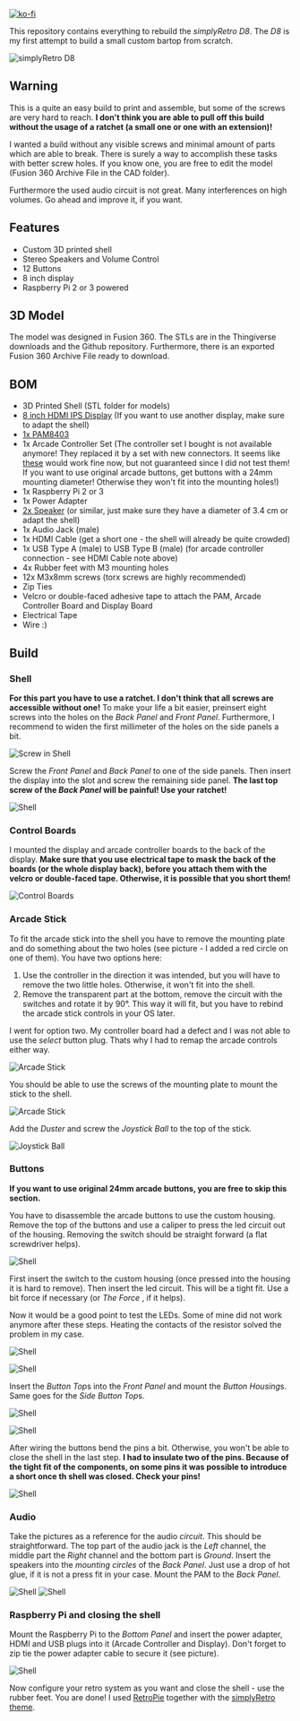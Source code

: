 [![ko-fi](https://www.ko-fi.com/img/githubbutton_sm.svg)](https://ko-fi.com/A0A01MQZP)

This repository contains everything to rebuild the *simplyRetro D8*.
The *D8* is my first attempt to build a small custom bartop from scratch.

![simplyRetro D8](https://raw.githubusercontent.com/geaz/simplyRetro-D8/master/images/Cover.jpg)

## Warning
This is a quite an easy build to print and assemble, but some of the screws are very hard to reach.
**I don't think you are able to pull off this build without the usage of a ratchet (a small one or one with an extension)!**

I wanted a build without any visible screws and minimal amount of parts which are able to break. There is surely a way to accomplish these tasks with better screw holes. If you know one, you are free to edit the model (Fusion 360 Archive File in the CAD folder).

Furthermore the used audio circuit is not great. Many interferences on high volumes. Go ahead and improve it, if you want.

## Features
- Custom 3D printed shell
- Stereo Speakers and Volume Control
- 12 Buttons
- 8 inch display
- Raspberry Pi 2 or 3 powered

## 3D Model
The model was designed in Fusion 360. The STLs are in the Thingiverse downloads and the Github repository. Furthermore, there is an exported Fusion 360 Archive File ready to download.

## BOM

- 3D Printed Shell (STL folder for models)
- [8 inch HDMI IPS Display](https://de.aliexpress.com/item/32325920866.html) (If you want to use another display, make sure to adapt the shell) 
- [1x PAM8403](https://de.aliexpress.com/item/32452488898.html?spm=a2g0s.9042311.0.0.1df04c4dcQesbB)
- 1x Arcade Controller Set (The controller set I bought is not available anymore! They replaced it by a set with new connectors. It seems like [these](https://www.amazon.de/dp/B074PPS84P/ref=cm_sw_em_r_mt_dp_U_qmDcFb8PJB7N4) would work fine now, but not guaranteed since I did not test them! If you want to use original arcade buttons, get buttons with a 24mm mounting diameter! Otherwise they won't fit into the mounting holes!)
- 1x Raspberry Pi 2 or 3
- 1x Power Adapter
- [2x Speaker](https://www.reichelt.de/kleinlautsprecher-k-34-wp-1w-8ohm-vis-2981-p204642.html?&trstct=pos_0) (or similar, just make sure they have a diameter of 3.4 cm or adapt the shell)
- 1x Audio Jack (male)
- 1x HDMI Cable (get a short one - the shell will already be quite crowded)
- 1x USB Type A (male) to USB Type B (male) (for arcade controller connection - see HDMI Cable note above) 
- 4x Rubber feet with M3 mounting holes
- 12x M3x8mm screws (torx screws are highly recommended)
- Zip Ties
- Velcro or double-faced adhesive tape to attach the PAM, Arcade Controller Board and Display Board
- Electrical Tape
- Wire :)

## Build

### Shell

**For this part you have to use a ratchet. I don't think that all screws are accessible without one!** 
To make your life a bit easier, preinsert eight screws into the holes on the *Back Panel* and *Front Panel*. Furthermore, I recommend to widen the first millimeter of the holes on the side panels a bit. 

![Screw in Shell](https://raw.githubusercontent.com/geaz/simplyRetro-D8/master/images/1.jpg)

Screw the *Front Panel* and *Back Panel* to one of the side panels. Then insert the display into the slot and screw the remaining side panel. **The last top screw of the *Back Panel* will be painful! Use your ratchet!**

![Shell](https://raw.githubusercontent.com/geaz/simplyRetro-D8/master/images/2.jpg)

### Control Boards

I mounted the display and arcade controller boards to the back of the display. **Make sure that you use electrical tape to mask the back of the boards (or the whole display back), before you attach them with the velcro or double-faced tape. Otherwise, it is possible that you short them!**

![Control Boards](https://raw.githubusercontent.com/geaz/simplyRetro-D8/master/images/2-1.jpg)

### Arcade Stick

To fit the arcade stick into the shell you have to remove the mounting plate and do something about the two holes (see picture - I added a red circle on one of them). You have two options here:

1. Use the controller in the direction it was intended, but you will have to remove the two little holes. Otherwise, it won't fit into the shell.
2. Remove the transparent part at the bottom, remove the circuit with the switches and rotate it by 90°. This way it will fit, but you have to rebind the arcade stick controls in your OS later.

I went for option two. My controller board had a defect and I was not able to use the *select* button plug. Thats why I had to remap the arcade controls either way.

![Arcade Stick](https://raw.githubusercontent.com/geaz/simplyRetro-D8/master/images/3.jpg)

You should be able to use the screws of the mounting plate to mount the stick to the shell.

![Arcade Stick](https://raw.githubusercontent.com/geaz/simplyRetro-D8/master/images/4.jpg)

Add the *Duster* and screw the *Joystick Ball* to the top of the stick.

![Joystick Ball](https://raw.githubusercontent.com/geaz/simplyRetro-D8/master/images/5.jpg)

### Buttons

**If you want to use original 24mm arcade buttons, you are free to skip this section.**

You have to disassemble the arcade buttons to use the custom housing. Remove the top of the buttons and use a caliper to press the led circuit out of the housing. Removing the switch should be straight forward (a flat screwdriver helps).

![Shell](https://raw.githubusercontent.com/geaz/simplyRetro-D8/master/images/6.jpg)

First insert the switch to the custom housing (once pressed into the housing it is hard to remove). Then insert the led circuit. This will be a tight fit. Use a bit force if necessary (or *The Force*
, if it helps).

Now it would be a good point to test the LEDs. Some of mine did not work anymore after these steps. Heating the contacts of the resistor solved the problem in my case. 

![Shell](https://raw.githubusercontent.com/geaz/simplyRetro-D8/master/images/8.jpg)

![Shell](https://raw.githubusercontent.com/geaz/simplyRetro-D8/master/images/7.jpg)

Insert the *Button Top*s into the *Front Panel* and mount the *Button Housing*s. Same goes for the *Side Button Top*s.

![Shell](https://raw.githubusercontent.com/geaz/simplyRetro-D8/master/images/9.jpg)

![Shell](https://raw.githubusercontent.com/geaz/simplyRetro-D8/master/images/10.jpg)

After wiring the buttons bend the pins a bit. Otherwise, you won't be able to close the shell in the last step. **I had to insulate two of the pins. Because of the tight fit of the components, on some pins it was possible to introduce a short once th shell was closed. Check your pins!**

![Shell](https://raw.githubusercontent.com/geaz/simplyRetro-D8/master/images/13.jpg)

### Audio

Take the pictures as a reference for the audio *circuit*. This should be straightforward. The top part of the audio jack is the *Left* channel, the middle part the *Right* channel and the bottom part is *Ground*. Insert the speakers into the *mounting circles* of the *Back Panel*. Just use a drop of hot glue, if it is not a press fit in your case. Mount the PAM to the *Back Panel*.

![Shell](https://raw.githubusercontent.com/geaz/simplyRetro-D8/master/images/11.jpg)
![Shell](https://raw.githubusercontent.com/geaz/simplyRetro-D8/master/images/12.jpg)

### Raspberry Pi and closing the shell

Mount the Raspberry Pi to the *Bottom Panel* and insert the power adapter, HDMI and USB plugs into it (Arcade Controller and Display). Don't forget to zip tie the power adapter cable to secure it (see picture). 

![Shell](https://raw.githubusercontent.com/geaz/simplyRetro-D8/master/images/Internals.jpg)

Now configure your retro system as you want and close the shell - use the rubber feet. You are done!
I used [RetroPie](https://retropie.org.uk/) together with the [simplyRetro theme](https://github.com/geaz/simplyRetro-Z5/releases/download/v1.4/simplyRetro.Theme.zip).